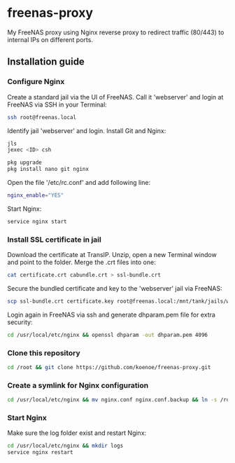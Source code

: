 # freenas-proxy
My FreeNAS proxy using Nginx reverse proxy to redirect traffic (80/443) to internal IPs on different ports.

## Installation guide

### Configure Nginx
Create a standard jail via the UI of FreeNAS. Call it 'webserver' and login at FreeNAS via SSH in your Terminal:
```sh
ssh root@freenas.local
```

Identify jail 'webserver' and login. Install Git and Nginx:
```sh
jls
jexec <ID> csh

pkg upgrade
pkg install nano git nginx
```

Open the file '/etc/rc.conf' and add following line:
```sh
nginx_enable="YES"
```

Start Nginx:
```sh
service nginx start
```

### Install SSL certificate in jail
Download the certificate at TransIP. Unzip, open a new Terminal window and point to the folder. Merge the .crt files into one:
```sh
cat certificate.crt cabundle.crt > ssl-bundle.crt
```

Secure the bundled certificate and key to the 'webserver' jail via FreeNAS:
```sh
scp ssl-bundle.crt certificate.key root@freenas.local:/mnt/tank/jails/webserver/usr/local/etc/nginx
```

Login again in FreeNAS via ssh and generate dhparam.pem file for extra security:
```sh
cd /usr/local/etc/nginx && openssl dhparam -out dhparam.pem 4096
```

### Clone this repository
```sh
cd /root && git clone https://github.com/koenoe/freenas-proxy.git
```

### Create a symlink for Nginx configuration
```sh
cd /usr/local/etc/nginx && mv nginx.conf nginx.conf.backup && ln -s /root/freenas-proxy/nginx.conf nginx.conf
```

### Start Nginx
Make sure the log folder exist and restart Nginx:
```sh
cd /usr/local/etc/nginx && mkdir logs
service nginx restart
```
